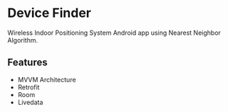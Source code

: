 
# Device Finder

Wireless Indoor Positioning System Android app using Nearest Neighbor Algorithm.
## Features

- MVVM Architecture
- Retrofit
- Room
- Livedata

